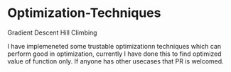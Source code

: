 # Optimization-Techniques
Gradient Descent
Hill Climbing

I have implemeneted some trustable optimizationn techniques which can perform good in optimization, currently I have done this to find optimized value of function only.
If anyone has other usecases that PR is welcomed.
